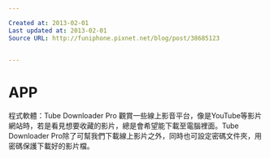 ```yaml
---

Created at: 2013-02-01
Last updated at: 2013-02-01
Source URL: http://funiphone.pixnet.net/blog/post/38685123


---
```


# APP


程式軟體：Tube Downloader Pro
觀賞一些線上影音平台，像是YouTube等影片網站時，若是看見想要收藏的影片，總是會希望能下載至電腦裡面。Tube Downloader Pro除了可幫我們下載線上影片之外，同時也可設定密碼文件夾，用密碼保護下載好的影片檔。

